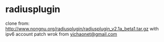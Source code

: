 radiusplugin
============
clone from: http://www.nongnu.org/radiusplugin/radiusplugin_v2.1a_beta1.tar.gz
with ipv6 account patch
wrok from yichaonet@gmail.com